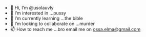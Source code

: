 - 👋 Hi, I’m @usolauvly
- 👀 I’m interested in ...pussy
- 🌱 I’m currently learning ...the bible
- 💞️ I’m looking to collaborate on ...murder
- 📫 How to reach me ...bro email me on ossa.elma@gmail.com

